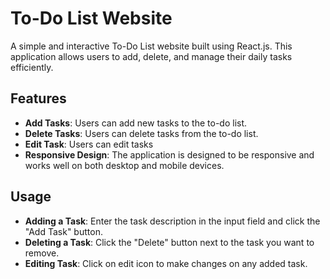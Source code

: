 # To-Do List Website

A simple and interactive To-Do List website built using React.js. This application allows users to add, delete, and manage their daily tasks efficiently.

## Features

- **Add Tasks**: Users can add new tasks to the to-do list.
- **Delete Tasks**: Users can delete tasks from the to-do list.
- **Edit Task**: Users can edit tasks
- **Responsive Design**: The application is designed to be responsive and works well on both desktop and mobile devices.


## Usage

- **Adding a Task**: Enter the task description in the input field and click the "Add Task" button.
- **Deleting a Task**: Click the "Delete" button next to the task you want to remove.
- **Editing Task**: Click on edit icon to make changes on any added task.



